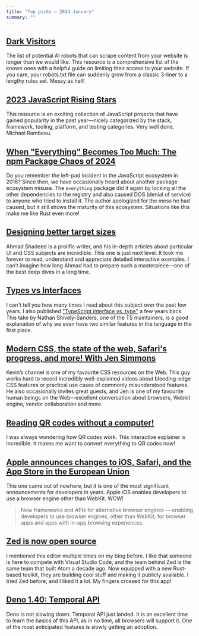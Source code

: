 ```yaml
---
title: "Top picks — 2024 January"
summary: ""
---
```


## [Dark Visitors](https://darkvisitors.com)

The list of potential AI robots that can scrape content from your website is longer than we would like. This resource is a comprehensive list of the known ones with a helpful guide on limiting their access to your website. If you care, your robots.txt file can suddenly grow from a classic 3-liner to a lengthy rules set. Messy as hell!

## [2023 JavaScript Rising Stars](https://risingstars.js.org/2023/en)

This resource is an exciting collection of JavaScript projects that have gained popularity in the past year—nicely categorized by the stack, framework, tooling, platform, and testing categories. Very well done, Michael Rambeau.

## [When "Everything" Becomes Too Much: The npm Package Chaos of 2024](https://socket.dev/blog/when-everything-becomes-too-much)

Do you remember the left-pad incident in the JavaScript ecosystem in 2016? Since then, we have occasionally heard about another package ecosystem misuse. The `everything` package did it again by locking all the other dependencies to the registry and also caused DOS (denial of service) to anyone who tried to install it. The author apologized for the mess he had caused, but it still shows the maturity of this ecosystem. Situations like this make me like Rust even more!

## [Designing better target sizes](https://ishadeed.com/article/target-size)

Ahmad Shadeed is a prolific writer, and his in-depth articles about particular UI and CSS subjects are incredible. This one is just next level. It took me forever to read, understand and appreciate detailed interactive examples. I can’t imagine how long Ahmad had to prepare such a masterpiece—one of the best deep dives in a long time.

## [Types vs Interfaces](https://shively-sanders.com/types-vs-interfaces.html)

I can't tell you how many times I read about this subject over the past few years. I also published ["TypeScript interface vs. type"](https://pawelgrzybek.com/typescript-interface-vs-type/) a few years back. This take by Nathan Shively-Sanders, one of the TS maintainers, is a good explanation of why we even have two similar features in the language in the first place.

## [Modern CSS, the state of the web, Safari's progress, and more! With Jen Simmons](https://youtu.be/nn3vYS_msc0)

Kevin’s channel is one of my favourite CSS resources on the Web. This guy works hard to record incredibly well-explained videos about bleeding-edge CSS features or practical use cases of commonly misunderstood features. He also occasionally invites great guests, and Jen is one of my favourite human beings on the Web—excellent conversation about browsers, Webkit engine, vendor collaboration and more.

## [Reading QR codes without a computer!](https://qr.blinry.org)

I was always wondering how QR codes work. This interactive explainer is incredible. It makes me want to convert everything to QR codes now!

## [Apple announces changes to iOS, Safari, and the App Store in the European Union](https://www.apple.com/newsroom/2024/01/apple-announces-changes-to-ios-safari-and-the-app-store-in-the-european-union/)

This one came out of nowhere, but it is one of the most significant announcements for developers in years. Apple iOS enables developers to use a browser engine other than WebKit. WOW!

> New frameworks and APIs for alternative browser engines — enabling developers to use browser engines, other than WebKit, for browser apps and apps with in-app browsing experiences.

## [Zed is now open source](https://zed.dev/blog/zed-is-now-open-source)

I mentioned this editor multiple times on my blog before. I like that someone is here to compete with Visual Studio Code, and the team behind Zed is the same team that built Atom a decade ago. Now equipped with a new Rust-based toolkit, they are building cool stuff and making it publicly available. I tried Zed before, and I liked it a lot. My fingers crossed for this app!

## [Deno 1.40: Temporal API](https://deno.com/blog/v1.40)

Deno is not slowing down. Temporal API just landed. It is an excellent time to learn the basics of this API, as in no time, all browsers will support it. One of the most anticipated features is slowly getting an adoption.
